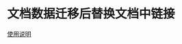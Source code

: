 # 文档数据迁移后替换文档中链接

[使用说明](https://open.feishu.cn/document/home/replace-links-in-documents-after-data-migration/introduction)



